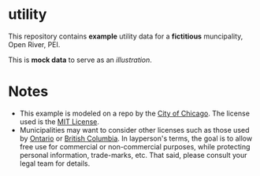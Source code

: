 # utility
This repository contains **example** utility data for a **fictitious** muncipality, Open River, PEI. 

This is **mock data** to serve as an *illustration*.

# Notes
* This example is modeled on a repo by the [City of Chicago](https://github.com/chicago). The license used is the [MIT License](https://en.wikipedia.org/wiki/MIT_License).
* Municipalities may want to consider other licenses such as those used by [Ontario](http://www.ontario.ca/page/open-government-licence-ontario) or [British Columbia](http://www.data.gov.bc.ca/local/dbc/docs/license/OGL-vbc2.0.pdf). In layperson's terms, the goal is to allow free use for commercial or non-commercial purposes, while protecting personal information, trade-marks, etc. That said, please consult your legal team for details.
